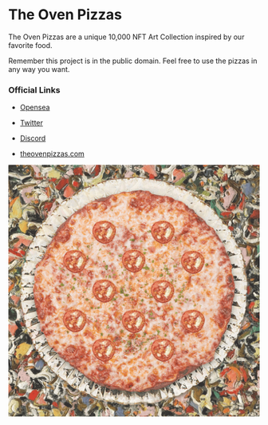 # The Oven Pizzas

The Oven Pizzas are a unique 10,000 NFT Art Collection inspired by our favorite food.

Remember this project is in the public domain. Feel free to use the pizzas in any way you want.

### Official Links

- [Opensea](https://opensea.io/collection/the-oven-pizzas)

- [Twitter](https://twitter.com/theovenpizzas)

- [Discord](https://discord.gg/TtkNxWzRbP)

- [theovenpizzas.com](https://theovenpizzas.com)

![Oven Pizza](https://github.com/gundurraga/theovenpizzas/blob/main/images/2525.png?raw=true)

